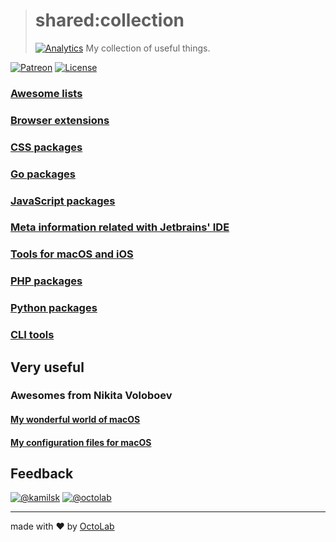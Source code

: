 > # shared:collection
> [![Analytics](https://ga-beacon.appspot.com/UA-109817251-4/shared/collection:readme?pixel)](https://github.com/kamilsk/shared/tree/collection)
> My collection of useful things.

[![Patreon](https://img.shields.io/badge/patreon-donate-orange.svg)](https://www.patreon.com/octolab)
[![License](https://img.shields.io/badge/license-MIT-blue.svg)](LICENSE)

### [Awesome lists](awesome)

### [Browser extensions](browser)

### [CSS packages](css)

### [Go packages](go)

### [JavaScript packages](javascript)

### [Meta information related with Jetbrains' IDE](jetbrains)

### [Tools for macOS and iOS](apple)

### [PHP packages](php)

### [Python packages](python)

### [CLI tools](terminal)

## Very useful

### Awesomes from Nikita Voloboev

#### [My wonderful world of macOS](https://github.com/nikitavoloboev/my-mac-os)

#### [My configuration files for macOS](https://github.com/nikitavoloboev/dotfiles)

## Feedback

[![@kamilsk](https://img.shields.io/badge/author-%40kamilsk-blue.svg)](https://twitter.com/ikamilsk)
[![@octolab](https://img.shields.io/badge/sponsor-%40octolab-blue.svg)](https://twitter.com/octolab_inc)

---

made with ❤️ by [OctoLab](https://www.octolab.org/)
